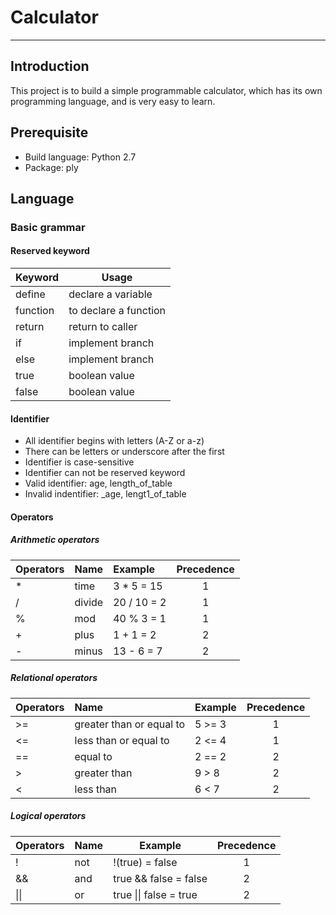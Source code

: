 # **Calculator**
***
## **Introduction**
This project is to build a simple programmable calculator, 
which has its own programming language, and is very easy to learn.
## **Prerequisite**
- Build language: Python 2.7
- Package: ply
## **Language**
### Basic grammar
#### Reserved keyword
| Keyword   | Usage                 |
|---------  |-----------------------|
| define    | declare a variable    |
| function  | to declare a function |
| return    | return to caller      |
| if        | implement branch      |
| else      | implement branch      |
| true      | boolean value         |
| false     | boolean value         |
#### Identifier
- All identifier begins with letters (A-Z or a-z)
- There can be letters or underscore after the first 
- Identifier is case-sensitive
- Identifier can not be reserved keyword
- Valid identifier: age, length_of_table
- Invalid indentifier: _age, lengt1_of_table
#### Operators
##### Arithmetic operators
| Operators | Name      | Example       | Precedence |
|-----------|:----------|:--------------|:----------:|
| \*        | time      | 3 \* 5 = 15   | 1          |
| /         | divide    | 20 / 10 = 2   | 1          |
| %         | mod       | 40 % 3 = 1    | 1          |
| \+        | plus      | 1 + 1 = 2     | 2          |
| \-        | minus     | 13 - 6 = 7    | 2          |
##### Relational operators
| Operators | Name                      | Example       | Precedence |
|-----------|:--------------------------|:--------------|:----------:|
| \>=       | greater than or equal to  | 5 >= 3        | 1          |
| <=        | less than or equal to     | 2 <= 4        | 1          |
| ==        | equal to                  | 2 == 2        | 2          |
| \>        | greater than              | 9 > 8         | 2          |
| <         | less than                 | 6 < 7         | 2          |
##### Logical operators
| Operators | Name | Example                | Precedence |
|-----------|------|------------------------|:----------:|
| !         | not  | !(true) = false        | 1          |
| &&        | and  | true && false =  false | 2          |
| \|\|      | or   | true \|\| false = true | 2          |



